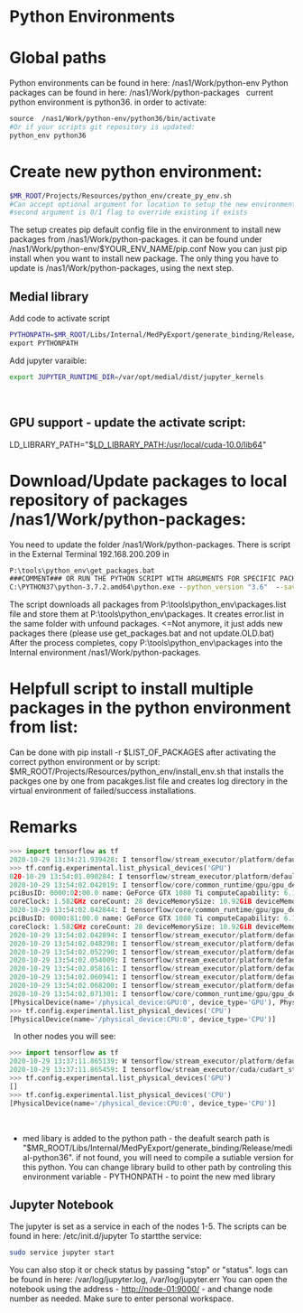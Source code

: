 # Python Environments
# Global paths
Python environments can be found in here: /nas1/Work/python-env
Python packages can be found in here: /nas1/Work/python-packages
 
current python environment is python36. in order to activate:
```bash
source  /nas1/Work/python-env/python36/bin/activate
#Or if your scripts git repository is updated:
python_env python36
```
# Create new python environment:
```bash
$MR_ROOT/Projects/Resources/python_env/create_py_env.sh 
#Can accept optional argument for location to setup the new environment (includes the name) - for example /nas1/Work/python-env/python36
#second argument is 0/1 flag to override existing if exists
```
The setup creates pip default config file in the environment to install new packages from /nas1/Work/python-packages. it can be found under /nas1/Work/python-env/$YOUR_ENV_NAME/pip.conf
Now you can just pip install when you want to install new package. The only thing you have to update is /nas1/Work/python-packages, using the next step.
## Medial library
Add code to activate script
 
```bash
PYTHONPATH=$MR_ROOT/Libs/Internal/MedPyExport/generate_binding/Release/medial-python36
export PYTHONPATH
```
Add jupyter varaible:
```bash
export JUPYTER_RUNTIME_DIR=/var/opt/medial/dist/jupyter_kernels
```
 
## GPU support - update the activate script:
LD_LIBRARY_PATH="$[LD_LIBRARY_PATH:/usr/local/cuda-10.0/lib64](http://LD_LIBRARY_PATH/usr/local/cuda-10.0/lib64)"
# Download/Update packages to local repository of packages /nas1/Work/python-packages:
You need to update the folder /nas1/Work/python-packages.
There is script in the External Terminal 192.168.200.209 in 
```bat
P:\tools\python_env\get_packages.bat
###COMMENT### OR RUN THE PYTHON SCRIPT WITH ARGUMENTS FOR SPECIFIC PACKAGE - FOR EXAMPLE "pandas", CAN ALSO SPECIFY TEXT FILE WITH LINE FOR NEW PACKAGE WITH --package_list ARGUMENT:
C:\PYTHON37\python-3.7.2.amd64\python.exe --python_version "3.6"  --save_path "$PATH_TO_STORE_PACKAGES" --error_log "errors.log" --succ_log "succ.log" --log_level 2 --package_name "pandas"
```
The script downloads all packages from P:\tools\python_env\packages.list file and store them at P:\tools\python_env\packages. It creates error.list in the same folder with unfound packages.
<=Not anymore, it just adds new packages there (please use get_packages.bat and not update.OLD.bat)
After the process completes, copy P:\tools\python_env\packages into the Internal environment /nas1/Work/python-packages.
# Helpfull script to install multiple packages in the python environment from list:
Can be done with pip install -r $LIST_OF_PACKAGES after activating the correct python environment or by script:  $MR_ROOT/Projects/Resources/python_env/install_env.sh that installs the packges one by one from pacakges.list file and creates
log directory in the virtual environment of failed/success installations.
 
# Remarks
```python
>>> import tensorflow as tf
2020-10-29 13:34:21.939428: I tensorflow/stream_executor/platform/default/dso_loader.cc:48] Successfully opened dynamic library libcudart.so.10.1
>>> tf.config.experimental.list_physical_devices('GPU')
020-10-29 13:54:01.090284: I tensorflow/stream_executor/platform/default/dso_loader.cc:48] Successfully opened dynamic library libcuda.so.1
2020-10-29 13:54:02.042019: I tensorflow/core/common_runtime/gpu/gpu_device.cc:1716] Found device 0 with properties:
pciBusID: 0000:02:00.0 name: GeForce GTX 1080 Ti computeCapability: 6.1
coreClock: 1.582GHz coreCount: 28 deviceMemorySize: 10.92GiB deviceMemoryBandwidth: 451.17GiB/s
2020-10-29 13:54:02.042844: I tensorflow/core/common_runtime/gpu/gpu_device.cc:1716] Found device 1 with properties:
pciBusID: 0000:81:00.0 name: GeForce GTX 1080 Ti computeCapability: 6.1
coreClock: 1.582GHz coreCount: 28 deviceMemorySize: 10.92GiB deviceMemoryBandwidth: 451.17GiB/s
2020-10-29 13:54:02.042894: I tensorflow/stream_executor/platform/default/dso_loader.cc:48] Successfully opened dynamic library libcudart.so.10.1
2020-10-29 13:54:02.048298: I tensorflow/stream_executor/platform/default/dso_loader.cc:48] Successfully opened dynamic library libcublas.so.10
2020-10-29 13:54:02.052290: I tensorflow/stream_executor/platform/default/dso_loader.cc:48] Successfully opened dynamic library libcufft.so.10
2020-10-29 13:54:02.054009: I tensorflow/stream_executor/platform/default/dso_loader.cc:48] Successfully opened dynamic library libcurand.so.10
2020-10-29 13:54:02.058161: I tensorflow/stream_executor/platform/default/dso_loader.cc:48] Successfully opened dynamic library libcusolver.so.10
2020-10-29 13:54:02.060941: I tensorflow/stream_executor/platform/default/dso_loader.cc:48] Successfully opened dynamic library libcusparse.so.10
2020-10-29 13:54:02.068200: I tensorflow/stream_executor/platform/default/dso_loader.cc:48] Successfully opened dynamic library libcudnn.so.7
2020-10-29 13:54:02.071301: I tensorflow/core/common_runtime/gpu/gpu_device.cc:1858] Adding visible gpu devices: 0, 1
[PhysicalDevice(name='/physical_device:GPU:0', device_type='GPU'), PhysicalDevice(name='/physical_device:GPU:1', device_type='GPU')]
>>> tf.config.experimental.list_physical_devices('CPU')
[PhysicalDevice(name='/physical_device:CPU:0', device_type='CPU')]
```
 
In other nodes you will see:
```python
>>> import tensorflow as tf
2020-10-29 13:37:11.865139: W tensorflow/stream_executor/platform/default/dso_loader.cc:59] Could not load dynamic library 'libcudart.so.10.1'; dlerror: libcudart.so.10.1: cannot open shared object file: No such file or directory; LD_LIBRARY_PATH: /server/Work/Libs/Boost/latest/stage/lib:/usr/local/cuda-10.0/lib64
2020-10-29 13:37:11.865459: I tensorflow/stream_executor/cuda/cudart_stub.cc:29] Ignore above cudart dlerror if you do not have a GPU set up on your machine.
>>> tf.config.experimental.list_physical_devices('GPU')
[]
>>> tf.config.experimental.list_physical_devices('CPU')
[PhysicalDevice(name='/physical_device:CPU:0', device_type='CPU')]
```
 
  - med libary is added to the python path - the deafult search path is "$MR_ROOT/Libs/Internal/MedPyExport/generate_binding/Release/medial-python36". if not found, you will need to compile a sutiable version for this python. You can change library build to other path by controling this environment variable - PYTHONPATH - to point the new med library
## Jupyter Notebook
The jupyter is set as a service in each of the nodes 1-5. The scripts can be found in here: /etc/init.d/jupyter
To startthe service:
```bash
sudo service jupyter start
```
You can also stop it or check status by passing "stop" or "status".
logs can be found in here: /var/log/jupyter.log, /var/log/jupyter.err
You can open the notebook using the address - [http://node-01:9000/](http://node-01:9000/) - and change node number as needed. Make sure to enter personal workspace.
 
